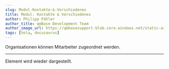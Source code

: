 ```yaml
---
slug: Modul-Kontakte-&-Verschiedenes
title: Modul: Kontakte & Verschiedenes
author: Philipp Pähler
author_title: qmBase Development Team
author_image_url: https://qmbasesupport.blob.core.windows.net/static-assets/img/persons/paehler_round.png
tags: [hola, docusaurus]
---
```

Organisationen können Mitarbeiter zugeordnet werden.

<hr> Element wird wieder dargestellt.